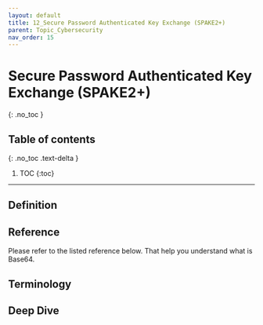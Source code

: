 ```yaml
---
layout: default
title: 12_Secure Password Authenticated Key Exchange (SPAKE2+)
parent: Topic_Cybersecurity
nav_order: 15
---
```


# Secure Password Authenticated Key Exchange (SPAKE2+)
{: .no_toc }

## Table of contents
{: .no_toc .text-delta }

1. TOC
{:toc}

---

## Definition


## Reference
Please refer to the listed reference below. That help you understand what is Base64.

## Terminology

## Deep Dive